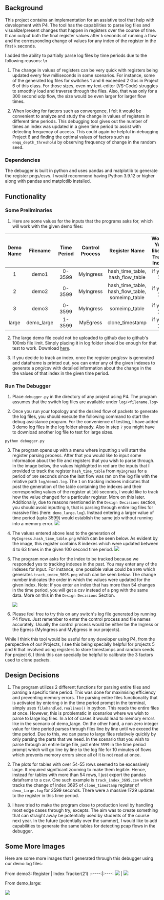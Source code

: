 ## Background
This project contains an implementation for an assistive tool that help with development with P4. The tool has the capabilities to parse log files and visualize/present changes that happen in registers over the course of time. It can output both the final register values after `k` seconds of running a flow and the corresponding change of values for any index of the register in the first `k` seconds. 

I added the ability to partially parse log files by time periods due to the following reasons: \n
1) The change in values of registers can be very quick with registers being updated every few milliseconds in some scenarios. For instance, some of the generated log files for switches 1 and 6 exceeded 2 Gbs in Project 6 of this class. For those sizes, even my text-editor (VS-Code) struggles to smoothly load and traverse through the files. Also, that was only for a 300 second udp flow, the size would be even larger for larger flow times.

2) When looking for factors such as convergence, I felt it would be convenient to analyze and study the change in values of registers in different time periods. This debugging tool gives out the number of times an index was updated in a given time period to assist with detecting frequency of access. This could again be helpful in debugging Project 6 and finding the optimal values of factors such as `enqq_depth_threshold` by observing frequency of change in the random seed.

### Dependencies
The debugger is built in python and uses pandas and matplotlib to generate the register pngs/csvs. I would recommend having Python 3.9.12 or higher along with pandas and matplotlib installed.

## Functionality

### Some Preliminaries
1. Here are some values for the inputs that the programs asks for, which will work with the given demo files: 

Demo Name |  Filename | Time Period | Control Process | Register Name | Would You like to Track Index
:-------------:|:-------------:|:------------:|:-------------:|:----:|:-------:
1 | demo1 | 0-3599 | MyIngress | hash_time_table, hash_flow_table | if yes: 1
2 | demo2 | 0-3599 | MyIngress | hash_time_table, hash_flow_table, someimp_table | if yes: 1
3 | demo3 | 0-3599 | MyIngress | someimp_table | if yes: 1
large | demo_large | 1-3599 | MyEgress | clone_timestamp | if yes: 1

2. The large demo file could not be uploaded to github due to github's 100mb file limit. Simply placing it in log folder should be enough for that test to work. Download [here](https://drive.google.com/file/d/1Cs5qB-83CR6mE9NadMQqyPutyl2tNaBP/view?usp=sharing).

3. If you decide to track an index, once the register png/csv is generated and dataframe is printed out, you can enter any of the given indexes to generate a png/csv with detailed information about the change in the the values of that index in the given time period. 

### Run The Debugger

1. Place `debugger.py` in the directory of any project using P4. The program assumes that the switch log files are available under `log/<filename.log>`

2. Once you run your topology and the desired flow of packets to generate the log files, you should execute the following command to start the debug assistance program. For the convenience of testing, I have added 3 demo log files in the log folder already. Also in step `7` you might have to download another log file to test for large sizes. 
```
python debugger.py
```

3. The program opens up with a menu where inputting `1` will start the register parsing process. After that you would like to input some information about the file and registers that you wish to parse through. In the image below, the values highlighted in red are the inputs that I provided to track the register `hash_time_table` from `MyIngress` for a period of `100` seconds since the last flow was ran on the log file with the relative path `log/demo1.log`. The `1` on  tracking indexes indicates that post the generation of the table containing the indexes and their corresponding values of the register at `100` seconds, I would like to track how the value changed for a particular register. More on this later. Additionally, due to reasons mentioned in the `Design Decisions` section, you should avoid inputting `0`, that is parsing through entire log files for massive files (here: `demo_large.log`). Instead entering a larger value of time period (upto 3599) would establish the same job without running into a memory error.
    ![](./figures/1.png) 

4. The values entered above lead to the generation of `MyIngress.hash_time_table.png` which can be seen below. As evident by the image, this register contains 8 indexes which were updated between 4 to 63 times in the given 100 second time period.
    ![](./figures/2.png) 

5. The program now asks for the index to be tracked because we responded yes to tracking indexes in the past. You may enter any of the indexes for input. For instance, one possible value could be `5095` which generates `track_index_5095.png` which can be seen below. The change number indicates the order in which the values were updated for the given index. Note: If you enter an index that has more than 54 changes in the time period, you will get a csv instead of a png with the same data. More on this in the `Design Decisions` Section.

    ![](./figures/3.png) 

6. Please feel free to try this on any switch's log file generated by running P4 flows. Just remember to enter the control process and file names accurately. Usually the control process would be either be the Ingress or the Egress (MyIngress and MyEgress in our projects).



While I think this tool would be useful for any developer using P4, from the perspective of our Projects, I see this being specially helpful for projects 5 and 6 that involved using registers to store timestamps and random seeds. For project 6, I think this can specially be helpful to calibrate the 3 factors used to clone packets.

## Design Decisions
1) The program utilizes 2 different functions for parsing entire files and parsing a specific time period. This was done for maximising efficiency and preventing memory errors. The parsing entire files functionality that is activated by entering `0` in the time period prompt in the terminal, simply uses `filehandled.realines()` in python. This reads the entire files at once. However, this is problematic in scenarios where we wish to parse to large log files. In a lot of cases it would lead to memory errors like in the scenario of demo_large. On the other hand, a non zero integer value for time period parses through files line by line until we exceed the time period. Due to this, we can parse to large files relatively quickly by only parsing the parts that we need. In the scenario that you wish to parse through an entire large file, just enter `3599` in the time period prompt which will go line by line to the log file for 10 minutes of flows which prevents memory errors since all of it is not read at once.

2) The plots for tables with over 54-55 rows seemed to be excessively large. It required significant zooming to make them legible. Hence, instead for tables with more than 54 rows, I just export the pandas dataframe to a csv. One such example is `track_index_3695.csv` which tracks the change of index 3695 of `clone_timestamp` register of `demo_large.log` for 3599 seconds. There were a massive 1729 updates to the register in this time period.

3) I have tried to make the program close to production level by handling most edge cases through try, excepts. The aim was to create something that can straight away be potentially used by students of the course next year. In the future (potentially over the summer), I would like to add capabilities to generate the same tables for detecting pcap flows in the debugger.

## Some More Images 
Here are some more images that I generated through this debugger using our demo log files:

From demo3:
Register | Index Tracker(21)
:-----:|:----:
![](./figures/4.png) | ![](./figures/5.png) 


From demo_large:

![](./figures/6.png) 